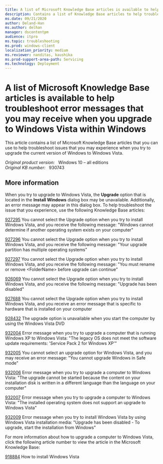 ```yaml
---
title: A list of Microsoft Knowledge Base articles is available to help troubleshoot error messages that you may receive when you upgrade to Windows Vista within Windows
description: Contains a list of Knowledge Base articles to help troubleshoot error messages that you may receive when you upgrade Windows Vista.
ms.date: 09/21/2020
author: Deland-Han
ms.author: delhan
manager: dscontentpm
audience: itpro
ms.topic: troubleshooting
ms.prod: windows-client
localization_priority: medium
ms.reviewer: nanditas, kaushika
ms.prod-support-area-path: Servicing
ms.technology: Deployment
---
```

# A list of Microsoft Knowledge Base articles is available to help troubleshoot error messages that you may receive when you upgrade to Windows Vista within Windows

This article contains a list of Microsoft Knowledge Base articles that you can use to help troubleshoot issues that you may experience when you try to upgrade the current version of Windows to Windows Vista.

_Original product version:_ &nbsp; Windows 10 – all editions  
_Original KB number:_ &nbsp; 930743

## More information

When you try to upgrade to Windows Vista, the **Upgrade** option that is located in the **Install Windows** dialog box may be unavailable. Additionally, an error message may appear in this dialog box. To help troubleshoot the issue that you experience, use the following Knowledge Base articles:

[927295](https://support.microsoft.com/help/927295) You cannot select the Upgrade option when you try to install Windows Vista, and you receive the following message: "Windows cannot determine if another operating system exists on your computer"

[927296](https://support.microsoft.com/help/927296) You cannot select the Upgrade option when you try to install Windows Vista, and you receive the following message: "Your upgrade partition has multiple operating systems"

[927297](https://support.microsoft.com/help/927297) You cannot select the Upgrade option when you try to install Windows Vista, and you receive the following message: "You must rename or remove \<FolderName> before upgrade can continue"

[926069](https://support.microsoft.com/help/926069) You cannot select the Upgrade option when you try to install Windows Vista, and you receive the following message: "Upgrade has been disabled"

[927688](https://support.microsoft.com/help/927688) You cannot select the Upgrade option when you try to install Windows Vista, and you receive an error message that is specific to hardware that is installed on your computer  

[928432](https://support.microsoft.com/help/928432) The upgrade option is unavailable when you start the computer by using the Windows Vista DVD  

[932004](https://support.microsoft.com/help/932004) Error message when you try to upgrade a computer that is running Windows XP to Windows Vista: "The legacy OS does not meet the software update requirements: 'Service Pack 2 for Windows XP'"

[932005](https://support.microsoft.com/help/932005) You cannot select an upgrade option for Windows Vista, and you may receive an error message: "You cannot upgrade Windows in Safe mode"

[932006](https://support.microsoft.com/help/932006) Error message when you try to upgrade a computer to Windows Vista: "The upgrade cannot be started because the content on your installation disk is written in a different language than the language on your computer"

[932007](https://support.microsoft.com/help/932007) Error message when you try to upgrade a computer to Windows Vista: "The installed operating system does not support an upgrade to Windows Vista"

[932009](https://support.microsoft.com/help/932009) Error message when you try to install Windows Vista by using Windows Vista installation media: "Upgrade has been disabled - To upgrade, start the installation from Windows"  

For more information about how to upgrade a computer to Windows Vista, click the following article number to view the article in the Microsoft Knowledge Base:

[918884](https://support.microsoft.com/help/918884) How to install Windows Vista
